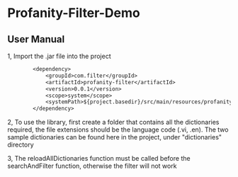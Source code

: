 # Profanity-Filter-Demo
## User Manual
1, Import the .jar file into the project
```dockerfile
        <dependency>
            <groupId>com.filter</groupId>
            <artifactId>profanity-filter</artifactId>
            <version>0.0.1</version>
            <scope>system</scope>
            <systemPath>${project.basedir}/src/main/resources/profanity-filter-0.0.1.jar</systemPath>
        </dependency>
```
2, To use the library, first create a folder that contains all the dictionaries required, the file extensions should be the language code (.vi, .en). The two sample dictionaries can be found here in the project, under "dictionaries" directory

3, The reloadAllDictionaries function must be called before the searchAndFilter function, otherwise the filter will not work